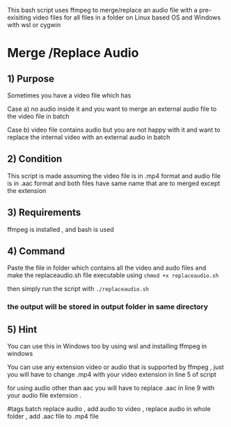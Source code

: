 This bash script uses ffmpeg to merge/replace an audio file with a pre-exisiting video files for all files in a folder on Linux based OS and Windows with wsl or cygwin
# Merge /Replace Audio 

## 1) Purpose
Sometimes you have a video file which has 

Case a) no audio inside it and you want to merge an external audio file to the video file in batch 

Case b) video file contains audio but you are not happy with it and want to replace the internal video with an external audio in batch 

## 2) Condition 

This script is made assuming the video file is in .mp4 format and audio file is in .aac format and both files have same name that are to merged except the extension

## 3) Requirements 

ffmpeg is installed , and bash is used

## 4) Command 

Paste the file in folder which contains all the video and audo files and  
make the  replaceaudio.sh file executable using `chmod +x replaceaudio.sh`

then simply run the script with `./replaceaudio.sh`

### the output will be stored in output folder in same directory

## 5) Hint
You can use this in Windows too by using wsl and installing ffmpeg in windows

You can use any extension video or audio that is supported by ffmpeg , just you will have to change .mp4 with your video extension in line 5 of script

for using audio other than aac you will have to replace .aac in line 9 with your audio file extension .



#tags batch replace audio , add audio to video , replace audio in whole folder , add .aac file to .mp4 file
